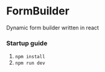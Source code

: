# FormBuilder
Dynamic form builder written in react
### Startup guide

1. `npm install`
2. `npm run dev`
